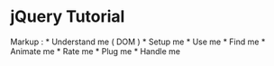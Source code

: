 # jQuery Tutorial
Markup : * Understand me ( DOM )
         * Setup me
         * Use me
         * Find me
         * Animate me
         * Rate me
         * Plug me
         * Handle me